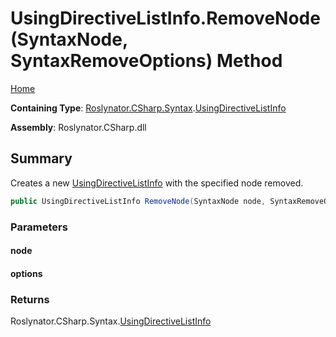 <a name="_top"></a>

# UsingDirectiveListInfo\.RemoveNode\(SyntaxNode, SyntaxRemoveOptions\) Method

[Home](../../../../../README.md#_top)

**Containing Type**: [Roslynator.CSharp.Syntax](../../README.md#_top)\.[UsingDirectiveListInfo](../README.md#_top)

**Assembly**: Roslynator\.CSharp\.dll

## Summary

Creates a new [UsingDirectiveListInfo](../README.md#_top) with the specified node removed\.

```csharp
public UsingDirectiveListInfo RemoveNode(SyntaxNode node, SyntaxRemoveOptions options)
```

### Parameters

#### node

#### options

### Returns

Roslynator\.CSharp\.Syntax\.[UsingDirectiveListInfo](../README.md#_top)

